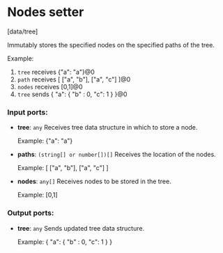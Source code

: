 # Nodes setter

[data/tree]

Immutably stores the specified nodes on the specified paths of the tree.

Example:
1. `tree` receives 
{"a": "a"}@0
2. `path` receives
[
  ["a", "b"],
  ["a", "c"]
]@0
3. `nodes` receives
[0,1]@0
4. `tree` sends
{
  "a": {
     "b" : 0,
     "c": 1
  }
}@0

### Input ports:

* __tree__: `any`
    Receives tree data structure in which to store a node.
    
    Example:
    {"a": "a"}



* __paths__: `(string[] or number[])[]`
    Receives the location of the nodes.
    
    Example:
    [
      ["a", "b"],
      ["a", "c"]
    ]



* __nodes__: `any[]`
    Receives nodes to be stored in the tree.
    
    Example:
    [0,1]



### Output ports:

* __tree__: `any`
    Sends updated tree data structure.
    
    Example:
    {
      "a": {
         "b" : 0,
         "c": 1
      }
    }



